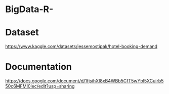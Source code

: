 # BigData-R-

# Dataset
https://www.kaggle.com/datasets/jessemostipak/hotel-booking-demand

# Documentation
https://docs.google.com/document/d/1fjsihXI8xB4WBb5CfT5wYbl5XCuirb550c6MFMI0lec/edit?usp=sharing

